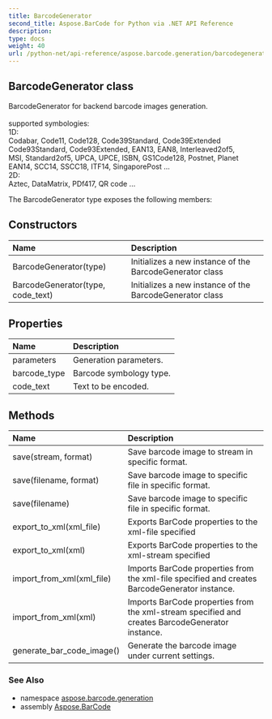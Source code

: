 ```yaml
---
title: BarcodeGenerator
second_title: Aspose.BarCode for Python via .NET API Reference
description: 
type: docs
weight: 40
url: /python-net/api-reference/aspose.barcode.generation/barcodegenerator/
---
```


## BarcodeGenerator class

BarcodeGenerator for backend barcode images generation.<br/>            <br/>            supported symbologies:<br/>            1D:<br/>            Codabar, Code11, Code128, Code39Standard, Code39Extended<br/>            Code93Standard, Code93Extended, EAN13, EAN8, Interleaved2of5,<br/>            MSI, Standard2of5, UPCA, UPCE, ISBN, GS1Code128, Postnet, Planet<br/>            EAN14, SCC14, SSCC18, ITF14, SingaporePost ...<br/>            2D:<br/>            Aztec, DataMatrix, PDf417, QR code ...

The BarcodeGenerator type exposes the following members:
## Constructors
| Name | Description |
| :- | :- |
|BarcodeGenerator(type)|Initializes a new instance of the BarcodeGenerator class|
|BarcodeGenerator(type, code_text)|Initializes a new instance of the BarcodeGenerator class|
## Properties
| Name | Description |
| :- | :- |
|parameters|Generation parameters.|
|barcode_type|Barcode symbology type.|
|code_text|Text to be encoded.|
## Methods
| Name | Description |
| :- | :- |
|save(stream, format)|Save barcode image to stream in specific format.|
|save(filename, format)|Save barcode image to specific file in specific format.|
|save(filename)|Save barcode image to specific file in specific format.|
|export_to_xml(xml_file)|Exports BarCode properties to the xml-file specified|
|export_to_xml(xml)|Exports BarCode properties to the xml-stream specified|
|import_from_xml(xml_file)|Imports BarCode properties from the xml-file specified and creates BarcodeGenerator instance.|
|import_from_xml(xml)|Imports BarCode properties from the xml-stream specified and creates BarcodeGenerator instance.|
|generate_bar_code_image()|Generate the barcode image under current settings.|

### See Also

* namespace [aspose.barcode.generation](/barcode/python-net/api-reference/aspose.barcode.generation/)
* assembly [Aspose.BarCode](/barcode/python-net/api-reference/)


